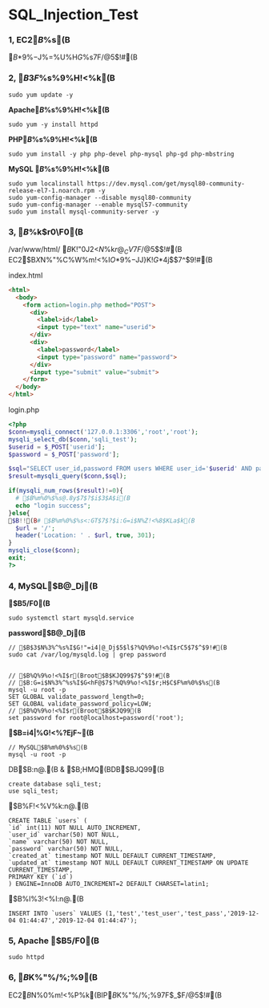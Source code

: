 # SQL_Injection_Test


### 1, EC2$B%m%0%$%s(B
$B$*9%$-$J%=%U%H$G%m%0%$%s$7$F$/$@$5$$!#(B

### 2, $B3F%_%I%k%&%'%"%$%s%9%H!<%k(B
```
sudo yum update -y
```

**Apache$B%$%s%9%H!<%k(B**
```
sudo yum -y install httpd
```

**PHP$B%$%s%9%H!<%k(B**
```
sudo yum install -y php php-devel php-mysql php-gd php-mbstring
```

**MySQL $B%$%s%9%H!<%k(B**
```
sudo yum localinstall https://dev.mysql.com/get/mysql80-community-release-el7-1.noarch.rpm -y
sudo yum-config-manager --disable mysql80-community
sudo yum-config-manager --enable mysql57-community
sudo yum install mysql-community-server -y
```

### 3, $B%U%!%$%k$r0\F0(B
/var/www/html/
$B$K!"0J2<$N%U%!%$%k$r@_CV$7$F$/$@$5$$!#(B
EC2$B$X$N%"%C%W%m!<%I$O$*9%$-$JJ}K!$G$*4j$$$7$^$9!#(B

index.html
```html
<html>
  <body>
    <form action=login.php method="POST">
      <div>
        <label>id</label>
        <input type="text" name="userid">
      </div>
      <div>
        <label>password</label>
        <input type="password" name="password">
      </div>
      <input type="submit" value="submit">
    </form>
  </body>
</html>
```

login.php
```php
<?php
$conn=mysqli_connect('127.0.0.1:3306','root','root');
mysqli_select_db($conn,'sqli_test');
$userid = $_POST['userid'];
$password = $_POST['password'];

$sql="SELECT user_id,password FROM users WHERE user_id='$userid' AND password='$password';";
$result=mysqli_query($conn,$sql);

if(mysqli_num_rows($result)!=0){
  # $B%m%0%$%s@.8y$7$?$i$3$A$i(B
  echo "login success";
}else{
$B!!(B# $B%m%0%$%s<:GT$7$?$i:G=i$N%Z!<%8$KLa$k(B
  $url = '/';
  header('Location: ' . $url, true, 301);
}
mysqli_close($conn);
exit;
?>
```

### 4, MySQL$B@_Dj(B
**$B5/F0(B**
```
sudo systemctl start mysqld.service
```
**password$B@_Dj(B**
```
// $B$3$N%3%^%s%I$G!"=i4|@_Dj$5$l$?%Q%9%o!<%I$rC5$7$^$9!#(B
sudo cat /var/log/mysqld.log | grep password


// $B%Q%9%o!<%I$r(Broot$B$KJQ99$7$^$9!#(B
// $B:G=i$N%3%^%s%I$G<hF@$7$?%Q%9%o!<%I$r;H$C$F%m%0%$%s(B
mysql -u root -p
SET GLOBAL validate_password_length=0;
SET GLOBAL validate_password_policy=LOW;
// $B%Q%9%o!<%I$r(Broot$B$KJQ99(B
set password for root@localhost=password('root');
```

**$B=i4|%G!<%?EjF~(B**
```
// MySQL$B%m%0%$%s(B
mysql -u root -p
```
DB$B:n@.(B & $B;HMQ(BDB$BJQ99(B
```
create database sqli_test;
use sqli_test;
 ```
$B%F!<%V%k:n@.(B
 ```
CREATE TABLE `users` (
`id` int(11) NOT NULL AUTO_INCREMENT,
`user_id` varchar(50) NOT NULL,
`name` varchar(50) NOT NULL,
`password` varchar(50) NOT NULL,
`created_at` timestamp NOT NULL DEFAULT CURRENT_TIMESTAMP,
`updated_at` timestamp NOT NULL DEFAULT CURRENT_TIMESTAMP ON UPDATE CURRENT_TIMESTAMP,
PRIMARY KEY (`id`)
) ENGINE=InnoDB AUTO_INCREMENT=2 DEFAULT CHARSET=latin1;
```
$B%l%3!<%I:n@.(B
```
INSERT INTO `users` VALUES (1,'test','test_user','test_pass','2019-12-04 01:44:47','2019-12-04 01:44:47');
```

### 5, Apache $B5/F0(B
```
sudo httpd
```

### 6, $B%Z!<%8$K%"%/%;%9(B
EC2$B$N%0%m!<%P%k(BIP$B$K%"%/%;%9$7$F$_$F$/$@$5$$!#(B

